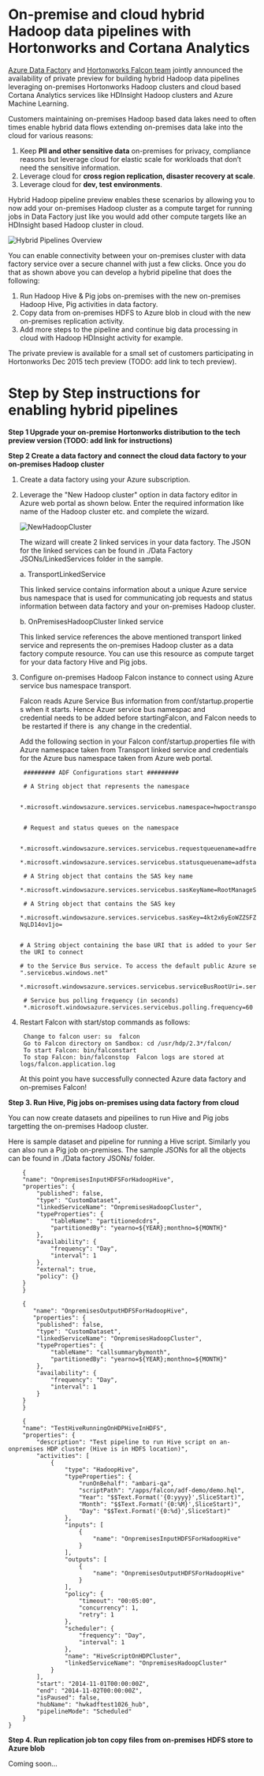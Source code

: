 # On-premise and cloud hybrid Hadoop data pipelines with Hortonworks and Cortana Analytics #

[Azure Data Factory](https://azure.microsoft.com/en-us/services/data-factory/) and [Hortonworks Falcon team](http://hortonworks.com/hadoop/falcon/) jointly announced the availability of private preview for building hybrid Hadoop data pipelines leveraging on-premises Hortonworks Hadoop clusters and cloud based Cortana Analytics services like HDInsight Hadoop clusters and Azure Machine Learning.

Customers maintaining on-premises Hadoop based data lakes need to often times enable hybrid data flows extending on-premises data lake into the cloud for various reasons:

1. Keep **PII and other sensitive data** on-premises for privacy, compliance reasons but leverage cloud for elastic scale for workloads that don’t need the sensitive information.
2. Leverage cloud for **cross region replication, disaster recovery at scale**.
3. Leverage cloud for **dev, test environments**.

Hybrid Hadoop pipeline preview enables these scenarios by allowing you to now add your on-premises Hadoop cluster as a compute target for running jobs in Data Factory just like you would add other compute targets like an HDInsight based Hadoop cluster in cloud. 

![Hybrid Pipelines Overview](./DocumentationImages/hybridpipeline.jpg)

You can enable connectivity between your on-premises cluster with data factory service over a secure channel with just a few clicks. Once you do that as shown above you can develop a hybrid pipeline that does the following:

1.	Run Hadoop Hive & Pig jobs on-premises with the new on-premises Hadoop Hive, Pig activities in data factory.
2.	Copy data from on-premises HDFS to Azure blob in cloud with the new on-premises replication activity.
3.	Add more steps to the pipeline and continue big data processing in cloud with Hadoop HDInsight activity for example.

The private preview is available for a small set of customers participating in Hortonworks Dec 2015 tech preview (TODO: add link to tech preview).
 
# Step by Step instructions for enabling hybrid pipelines #

**Step 1 Upgrade your on-premise Hortonworks distribution to the tech preview version (TODO: add link for instructions)**

**Step 2 Create a data factory and connect the cloud data factory to your on-premises Hadoop cluster**

1. Create a data factory using your Azure subscription.

2. Leverage the "New Hadoop cluster" option in data factory editor in Azure web portal as shown below. Enter the required information like name of the Hadoop cluster etc. and complete the wizard.

	![NewHadoopCluster](./DocumentationImages/NewHadoopButton.png)
	
	The wizard will create 2 linked services in your data factory. The JSON for the linked services can be found in ./Data Factory JSONs/LinkedServices folder in the sample.
	
	a. TransportLinkedService
	
	This linked service contains information about a unique Azure service bus namespace that is used for communicating job requests and status information between data factory and your on-premises Hadoop cluster.
	
	b. OnPremisesHadoopCluster linked service
	
	This linked service references the above mentioned transport linked service and represents the on-premises Hadoop cluster as a data factory compute resource. You can use this resource as compute target for your data factory Hive and Pig jobs.

3. Configure on-premises Hadoop Falcon instance to connect using Azure service bus namespace transport.

	Falcon reads Azure Service Bus information from conf/startup.properties when it starts. Hence Azuer service bus namespac and credential needs to be added before startingFalcon, and Falcon needs to be restarted if there is  any change in the credential. 
	
	Add the following section in your Falcon conf/startup.properties file with Azure namespace taken from Transport linked service and credentials for the Azure bus namespace taken from Azure web portal.

		######### ADF Configurations start #########    
		
		# A String object that represents the namespace
		
		*.microsoft.windowsazure.services.servicebus.namespace=hwpoctransport    
		
		# Request and status queues on the namespace
		
		*.microsoft.windowsazure.services.servicebus.requestqueuename=adfrequest  
		*.microsoft.windowsazure.services.servicebus.statusqueuename=adfstatus
		
		# A String object that contains the SAS key name  
		*.microsoft.windowsazure.services.servicebus.sasKeyName=RootManageSharedAccessKey
		
		# A String object that contains the SAS key  
		*.microsoft.windowsazure.services.servicebus.sasKey=4kt2x6yEoWZZSFZofyXEoxly7knHL7FP NqLD14ov1jo=     		
		
		# A String object containing the base URI that is added to your Service Bus namespace to form  the URI to connect  
		# to the Service Bus service. To access the default public Azure service, pass  ".servicebus.windows.net"  
		*.microsoft.windowsazure.services.servicebus.serviceBusRootUri=.servicebus.windows.net
		
		# Service bus polling frequency (in seconds)  
		*.microsoft.windowsazure.services.servicebus.polling.frequency=60

4. Restart Falcon with start/stop commands as follows:

		Change to falcon user: su ­ falcon
		Go to Falcon directory on Sandbox: ​cd /usr/hdp/2.3*/falcon­/
		To start Falcon: ​bin/falcon­start  
		To stop Falcon: ​bin/falcon­stop  Falcon logs are stored at ​logs/falcon.application.log

	At this point you have successfully connected Azure data factory and on-premises Falcon!

**Step 3. Run Hive, Pig jobs on-premises using data factory from cloud**

You can now create datasets and pipeilines to run Hive and Pig jobs targetting the on-premises Hadoop cluster.

Here is sample dataset and pipeline for running a Hive script.  Similarly you can also run a Pig job on-premises. The sample JSONs for all the objects can be found in ./Data factory JSONs/ folder.


		{
	    "name": "OnpremisesInputHDFSForHadoopHive",
	    "properties": {
	        "published": false,
	        "type": "CustomDataset",
	        "linkedServiceName": "OnpremisesHadoopCluster",
	        "typeProperties": {
	            "tableName": "partitionedcdrs",
	            "partitionedBy": "yearno=${YEAR};monthno=${MONTH}"
	        },
	        "availability": {
	            "frequency": "Day",
	            "interval": 1
	        },
	        "external": true,
	        "policy": {}
	    }
	    }

		{
 		   "name": "OnpremisesOutputHDFSForHadoopHive",
 		   "properties": {
        	"published": false,
        	"type": "CustomDataset",
        	"linkedServiceName": "OnpremisesHadoopCluster",
        	"typeProperties": {
            	"tableName": "callsummarybymonth",
            	"partitionedBy": "yearno=${YEAR};monthno=${MONTH}"
        	},
        	"availability": {
            	"frequency": "Day",
            	"interval": 1
        	}
 	   	}
		}

		{
	    "name": "TestHiveRunningOnHDPHiveInHDFS",
	    "properties": {
	        "description": "Test pipeline to run Hive script on an-onpremises HDP cluster (Hive is in HDFS location)",
	        "activities": [
	            {
	                "type": "HadoopHive",
	                "typeProperties": {
	                    "runOnBehalf": "ambari-qa",
	                    "scriptPath": "/apps/falcon/adf-demo/demo.hql",
	                    "Year": "$$Text.Format('{0:yyyy}',SliceStart)",
	                    "Month": "$$Text.Format('{0:%M}',SliceStart)",
	                    "Day": "$$Text.Format('{0:%d}',SliceStart)"
	                },
	                "inputs": [
	                    {
	                        "name": "OnpremisesInputHDFSForHadoopHive"
	                    }
	                ],
	                "outputs": [
	                    {
	                        "name": "OnpremisesOutputHDFSForHadoopHive"
	                    }
	                ],
	                "policy": {
	                    "timeout": "00:05:00",
	                    "concurrency": 1,
	                    "retry": 1
	                },
	                "scheduler": {
	                    "frequency": "Day",
	                    "interval": 1
	                },
	                "name": "HiveScriptOnHDPCluster",
	                "linkedServiceName": "OnpremisesHadoopCluster"
	            }
	        ],
	        "start": "2014-11-01T00:00:00Z",
	        "end": "2014-11-02T00:00:00Z",
	        "isPaused": false,
	        "hubName": "hwkadftest1026_hub",
	        "pipelineMode": "Scheduled"
	    }
	}

**Step 4. Run replication job ton copy files from on-premises HDFS store to Azure blob**

Coming soon...